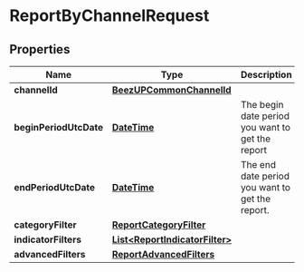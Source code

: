 
# ReportByChannelRequest

## Properties
Name | Type | Description | Notes
------------ | ------------- | ------------- | -------------
**channelId** | [**BeezUPCommonChannelId**](BeezUPCommonChannelId.md) |  |  [optional]
**beginPeriodUtcDate** | [**DateTime**](DateTime.md) | The begin date period you want to get the report | 
**endPeriodUtcDate** | [**DateTime**](DateTime.md) | The end date period you want to get the report. | 
**categoryFilter** | [**ReportCategoryFilter**](ReportCategoryFilter.md) |  |  [optional]
**indicatorFilters** | [**List&lt;ReportIndicatorFilter&gt;**](ReportIndicatorFilter.md) |  |  [optional]
**advancedFilters** | [**ReportAdvancedFilters**](ReportAdvancedFilters.md) |  | 



